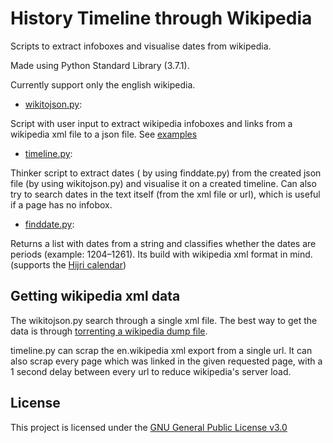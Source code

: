 # History Timeline through Wikipedia

Scripts to extract infoboxes and visualise dates from wikipedia.

Made using Python Standard Library (3.7.1). 

Currently support only the english wikipedia.

* [wikitojson.py](wikitojson.py):

Script with user input to extract wikipedia infoboxes and links from a wikipedia xml file to a json file. See [examples](/examples)

* [timeline.py](timeline.py):

Thinker script to extract dates (
by using finddate.<n></n>py) from the created json file 
(by using wikitojson.<n></n>py) and visualise it on a created timeline. Can also try to search dates in the text itself (from the xml file or url), which is useful if a page has no infobox.

* [finddate.py](finddate.py):

Returns a list with dates from a string and classifies whether the dates are periods 
(example: 1204–1261). Its build with wikipedia xml format in mind. (supports the [Hijri calendar](https://en.wikipedia.org/wiki/Islamic_calendar))

## Getting wikipedia xml data

The wikitojson.<n></n>py search through a single xml file.
The best way to get the data is through [torrenting a wikipedia dump file](https://meta.wikimedia.org/wiki/Data_dump_torrents#English_Wikipedia).

timeline.<n></n>py can scrap the en.wikipedia xml export from a single url.
It can also scrap every page which was linked in the given requested page, with a 1 second delay between every url to reduce wikipedia's server load.

## License

This project is licensed under the [GNU General Public License v3.0](LICENSE)
